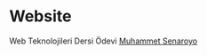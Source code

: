 # Website
 Web Teknolojileri Dersi Ödevi
 [Muhammet Senaroyo](https://github.com/Parsik9/Website/files/14959046/muhammet_seneryo.pdf)
